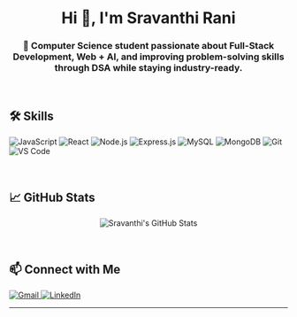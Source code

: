 <h1 align="center">Hi 👋, I'm Sravanthi Rani</h1>

<h3 align="center">🌱 Computer Science student passionate about Full-Stack Development, Web + AI, and improving problem-solving skills through DSA while staying industry-ready.</h3>

<br />

## 🛠️ Skills

<p align="left">
  <img src="https://img.shields.io/badge/JavaScript-F7DF1E?style=flat-square&logo=javascript&logoColor=black" alt="JavaScript" />
  <img src="https://img.shields.io/badge/React-20232A?style=flat-square&logo=react&logoColor=61DAFB" alt="React" />
  <img src="https://img.shields.io/badge/Node.js-339933?style=flat-square&logo=node.js&logoColor=white" alt="Node.js" />
  <img src="https://img.shields.io/badge/Express.js-000000?style=flat-square&logo=express&logoColor=white" alt="Express.js" />
  <img src="https://img.shields.io/badge/MySQL-4479A1?style=flat-square&logo=mysql&logoColor=white" alt="MySQL" />
  <img src="https://img.shields.io/badge/MongoDB-4EA94B?style=flat-square&logo=mongodb&logoColor=white" alt="MongoDB" />
  <img src="https://img.shields.io/badge/Git-F05032?style=flat-square&logo=git&logoColor=white" alt="Git" />
  <img src="https://img.shields.io/badge/VS Code-007ACC?style=flat-square&logo=visual-studio-code&logoColor=white" alt="VS Code" />
</p>

<br />

## 📈 GitHub Stats

<p align="center">
  <img src="https://github-readme-stats.vercel.app/api?username=SravanthirANI&theme=vue-dark&show_icons=true&hide_border=true&count_private=true" alt="Sravanthi's GitHub Stats" />
</p>

<br />

## 📫 Connect with Me

<p align="left">
  <a href="mailto:sravanthiranianupoju@gmail.com">
    <img src="https://img.shields.io/badge/Gmail-D14836?style=flat-square&logo=gmail&logoColor=white" alt="Gmail"/>
  </a>
  <a href="https://www.linkedin.com/in/sravanthiranianupoju/">
    <img src="https://img.shields.io/badge/LinkedIn-0077B5?style=flat-square&logo=linkedin&logoColor=white" alt="LinkedIn"/>
  </a>
</p>

---
